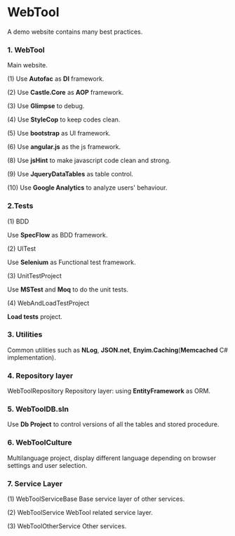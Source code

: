 WebTool
=======

A demo website contains many best practices.

### 1. WebTool
Main website.

(1) Use **Autofac** as **DI** framework.

(2) Use **Castle.Core** as **AOP** framework.

(3) Use **Glimpse** to debug.

(4) Use **StyleCop** to keep codes clean.

(5) Use **bootstrap** as UI framework.

(6) Use **angular.js** as the js framework.

(8) Use **jsHint** to make javascript code clean and strong.

(9) Use **JqueryDataTables** as table control.

(10) Use **Google Analytics** to analyze users' behaviour.

### 2.Tests
(1) BDD

Use **SpecFlow** as BDD framework.

(2) UITest

Use **Selenium** as Functional test framework.

(3) UnitTestProject

Use **MSTest** and **Moq** to do the unit tests.

(4) WebAndLoadTestProject

**Load tests** project.

### 3. Utilities
Common utilities such as **NLog**, **JSON.net**, **Enyim.Caching**(**Memcached** C# implementation).

### 4. Repository layer
WebToolRepository
Repository layer: using **EntityFramework** as ORM.

### 5. WebToolDB.sln
Use **Db Project** to control versions of all the tables and stored procedure.

### 6. WebToolCulture
Multilanguage project, display different language depending on browser settings and user selection.

### 7. Service Layer
(1) WebToolServiceBase
Base service layer of other services.

(2) WebToolService
WebTool related service layer.

(3) WebToolOtherService
Other services.
